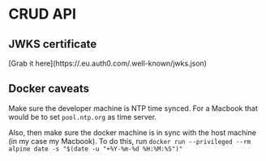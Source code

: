 # CRUD API

## JWKS certificate

[Grab it here](https://<auth0 domain>.eu.auth0.com/.well-known/jwks.json)

## Docker caveats

Make sure the developer machine is NTP time synced.
For a Macbook that would be to set `pool.ntp.org` as time server.

Also, then make sure the docker machine is in sync with the host machine (in my case my Macbook). To do this, run `docker run --privileged --rm alpine date -s "$(date -u "+%Y-%m-%d %H:%M:%S")"`
